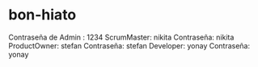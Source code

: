 # bon-hiato
Contraseña de Admin : 1234
ScrumMaster: nikita Contraseña: nikita
ProductOwner: stefan Contraseña: stefan
Developer: yonay Contraseña: yonay
